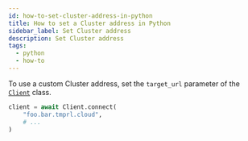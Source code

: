 ```yaml
---
id: how-to-set-cluster-address-in-python
title: How to set a Cluster address in Python
sidebar_label: Set Cluster address
description: Set Cluster address
tags:
  - python
  - how-to
---
```


To use a custom Cluster address, set the `target_url` parameter of the [`Client`](https://python.temporal.io/temporalio.client.client) class.

```python
client = await Client.connect(
    "foo.bar.tmprl.cloud",
    # ...
)
```
